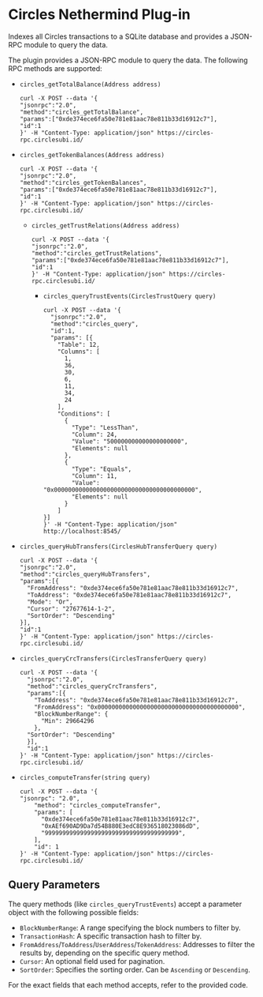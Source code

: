 # Circles Nethermind Plug-in
Indexes all Circles transactions to a SQLite database and provides a JSON-RPC module to query the data.

The plugin provides a JSON-RPC module to query the data. The following RPC methods are supported:

* `circles_getTotalBalance(Address address)`
    ```shell
    curl -X POST --data '{
    "jsonrpc":"2.0",
    "method":"circles_getTotalBalance",
    "params":["0xde374ece6fa50e781e81aac78e811b33d16912c7"],
    "id":1
    }' -H "Content-Type: application/json" https://circles-rpc.circlesubi.id/
    ```

* `circles_getTokenBalances(Address address)`
    ```shell
    curl -X POST --data '{
    "jsonrpc":"2.0",
    "method":"circles_getTokenBalances",
    "params":["0xde374ece6fa50e781e81aac78e811b33d16912c7"],
    "id":1
    }' -H "Content-Type: application/json" https://circles-rpc.circlesubi.id/
    ```

  * `circles_getTrustRelations(Address address)`
      ```shell
      curl -X POST --data '{
      "jsonrpc":"2.0",
      "method":"circles_getTrustRelations",
      "params":["0xde374ece6fa50e781e81aac78e811b33d16912c7"],
      "id":1
      }' -H "Content-Type: application/json" https://circles-rpc.circlesubi.id/
      ```

    * `circles_queryTrustEvents(CirclesTrustQuery query)`
        ```shell
      curl -X POST --data '{
          "jsonrpc":"2.0",
          "method":"circles_query",
          "id":1,
          "params": [{
            "Table": 12,
            "Columns": [
              1,
              36,
              30,
              6,
              11,
              34,
              24
            ],
            "Conditions": [
              {
                "Type": "LessThan",
                "Column": 24,
                "Value": "500000000000000000000",
                "Elements": null
              },
              {
                "Type": "Equals",
                "Column": 11,
                "Value": "0x0000000000000000000000000000000000000000",
                "Elements": null
              }
            ]
        }]
      }' -H "Content-Type: application/json" http://localhost:8545/
      ```

* `circles_queryHubTransfers(CirclesHubTransferQuery query)`
    ```shell
    curl -X POST --data '{
    "jsonrpc":"2.0",
    "method":"circles_queryHubTransfers",
    "params":[{
      "FromAddress": "0xde374ece6fa50e781e81aac78e811b33d16912c7",
      "ToAddress": "0xde374ece6fa50e781e81aac78e811b33d16912c7",
      "Mode": "Or",
      "Cursor": "27677614-1-2",
      "SortOrder": "Descending"
    }],
    "id":1
    }' -H "Content-Type: application/json" https://circles-rpc.circlesubi.id/
    ```

* `circles_queryCrcTransfers(CirclesTransferQuery query)`
    ```shell
    curl -X POST --data '{
      "jsonrpc":"2.0",
      "method":"circles_queryCrcTransfers",
      "params":[{
        "ToAddress": "0xde374ece6fa50e781e81aac78e811b33d16912c7",
        "FromAddress": "0x0000000000000000000000000000000000000000",
        "BlockNumberRange": {
          "Min": 29664296
        },
      "SortOrder": "Descending"
      }],
      "id":1
    }' -H "Content-Type: application/json" https://circles-rpc.circlesubi.id/
    ```

* `circles_computeTransfer(string query)`
    ```shell
  curl -X POST --data '{
    "jsonrpc": "2.0",
        "method": "circles_computeTransfer",
        "params": [
          "0xde374ece6fa50e781e81aac78e811b33d16912c7",
          "0xAEf690AD9Da7d54B880E3edC8E936518023086dD",
          "99999999999999999999999999999999999999",
        ],
        "id": 1
  }' -H "Content-Type: application/json" https://circles-rpc.circlesubi.id/
  ```

## Query Parameters

The query methods (like `circles_queryTrustEvents`) accept a parameter object with the following possible fields:

- `BlockNumberRange`: A range specifying the block numbers to filter by.
- `TransactionHash`: A specific transaction hash to filter by.
- `FromAddress`/`ToAddress`/`UserAddress`/`TokenAddress`: Addresses to filter the results by, depending on the specific query method.
- `Cursor`: An optional field used for pagination.
- `SortOrder`: Specifies the sorting order. Can be `Ascending` or `Descending`.

For the exact fields that each method accepts, refer to the provided code.
